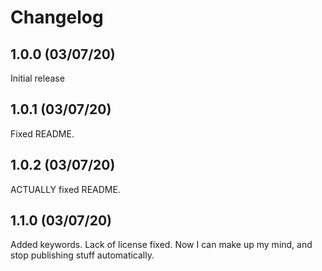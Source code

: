 # Changelog

## 1.0.0 (03/07/20)
Initial release

## 1.0.1 (03/07/20)
Fixed README.

## 1.0.2 (03/07/20)
ACTUALLY fixed README.

## 1.1.0 (03/07/20)
Added keywords.
Lack of license fixed.
Now I can make up my mind, and stop publishing stuff automatically.
